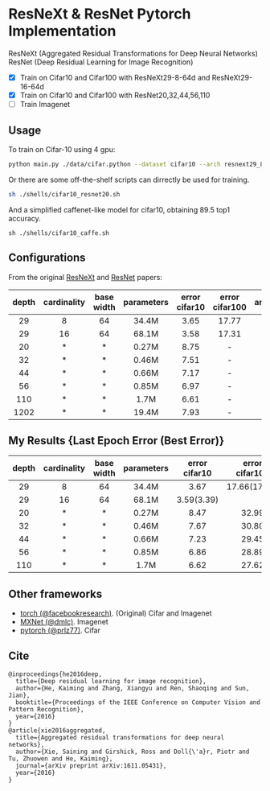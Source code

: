 # ResNeXt & ResNet Pytorch Implementation
ResNeXt (Aggregated Residual Transformations for Deep Neural Networks)
ResNet (Deep Residual Learning for Image Recognition)

- [x] Train on Cifar10 and Cifar100 with ResNeXt29-8-64d and ResNeXt29-16-64d
- [x] Train on Cifar10 and Cifar100 with ResNet20,32,44,56,110
- [ ] Train Imagenet

## Usage
To train on Cifar-10 using 4 gpu:

```bash
python main.py ./data/cifar.python --dataset cifar10 --arch resnext29_8_64 --save_path ./snapshots/cifar10_resnext29_8_64_300 --epochs 300 --learning_rate 0.05 --schedule 150 225 --gammas 0.1 0.1 --batch_size 128 --workers 4 --ngpu 4
```

Or there are some off-the-shelf scripts can dirrectly be used for training.

```bash
sh ./shells/cifar10_resnet20.sh
```

And a simplified caffenet-like model for cifar10, obtaining 89.5 top1 accuracy.

```
sh ./shells/cifar10_caffe.sh
```

## Configurations
From the original [ResNeXt](https://arxiv.org/pdf/1611.05431.pdf) and [ResNet](https://arxiv.org/abs/1512.03385) papers:

| depth | cardinality | base width | parameters |  error   cifar10 |   error  cifar100 | architecture |
|:-----:|:-----------:|:----------:|:----------:|:----------------:|:-----------------:|:------------:|
|  29   |      8      |     64     |    34.4M   |       3.65       |       17.77       |   ResNeXt    |
|  29   |      16     |     64     |    68.1M   |       3.58       |       17.31       |   ResNeXt    |
|  20   |      *      |     *      |    0.27M   |       8.75       |         -         |   ResNet     |
|  32   |      *      |     *      |    0.46M   |       7.51       |         -         |   ResNet     |
|  44   |      *      |     *      |    0.66M   |       7.17       |         -         |   ResNet     |
|  56   |      *      |     *      |    0.85M   |       6.97       |         -         |   ResNet     |
| 110   |      *      |     *      |    1.7M    |       6.61       |         -         |   ResNet     |
| 1202  |      *      |     *      |   19.4M    |       7.93       |         -         |   ResNet     |

## My Results {Last Epoch Error (Best Error)}
| depth | cardinality | base width | parameters |  error   cifar10 |   error  cifar100 | architecture |
|:-----:|:-----------:|:----------:|:----------:|:----------------:|:-----------------:|:------------:|
|  29   |      8      |     64     |    34.4M   |       3.67       |    17.66(17.47)   |   ResNeXt    |
|  29   |      16     |     64     |    68.1M   |    3.59(3.39)    |                   |   ResNeXt    |
|  20   |      *      |     *      |    0.27M   |       8.47       |       32.99       |   ResNet     |
|  32   |      *      |     *      |    0.46M   |       7.67       |       30.80       |   ResNet     |
|  44   |      *      |     *      |    0.66M   |       7.23       |       29.45       |   ResNet     |
|  56   |      *      |     *      |    0.85M   |       6.86       |       28.89       |   ResNet     |
| 110   |      *      |     *      |    1.7M    |       6.62       |       27.62       |   ResNet     |

## Other frameworks
* [torch (@facebookresearch)](https://github.com/facebookresearch/ResNeXt). (Original) Cifar and Imagenet
* [MXNet (@dmlc)](https://github.com/dmlc/mxnet/tree/master/example/image-classification#imagenet-1k). Imagenet
* [pytorch (@prlz77)](https://github.com/prlz77/ResNeXt.pytorch). Cifar

## Cite
```
@inproceedings{he2016deep,
  title={Deep residual learning for image recognition},
  author={He, Kaiming and Zhang, Xiangyu and Ren, Shaoqing and Sun, Jian},
  booktitle={Proceedings of the IEEE Conference on Computer Vision and Pattern Recognition},
  year={2016}
}
@article{xie2016aggregated,
  title={Aggregated residual transformations for deep neural networks},
  author={Xie, Saining and Girshick, Ross and Doll{\'a}r, Piotr and Tu, Zhuowen and He, Kaiming},
  journal={arXiv preprint arXiv:1611.05431},
  year={2016}
}
```
